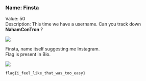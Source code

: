 ### Name: Finsta
Value: 50<br>
Description: This time we have a username. Can you track down **NahamConTron** ?
<br>

<img src=https://github.com/PrathmeshPure/CTF-Writeups/tree/master/NahamCon%20CTF/OSINT/Finsta/chall.png />

Finsta, name itself suggesting me Instagram.<br>Flag is present in Bio.<br>

<img src=https://github.com/PrathmeshPure/CTF-Writeups/tree/master/NahamCon%20CTF/OSINT/Finsta/flag.png />

`flag{i_feel_like_that_was_too_easy}`
